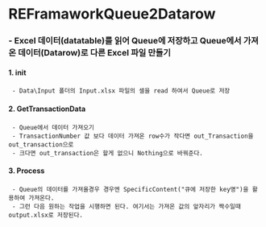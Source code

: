 # REFramaworkQueue2Datarow


### - Excel 데이터(datatable)를 읽어 Queue에 저장하고 Queue에서 가져온 데이터(Datarow)로 다른 Excel 파일 만들기


#### 1. init
```
 - Data\Input 폴더의 Input.xlsx 파일의 셀을 read 하여서 Queue로 저장
```

#### 2. GetTransactionData
```
 - Queue에서 데이터 가져오기
 - TransactionNumber 값 보다 데이터 가져온 row수가 작다면 out_Transaction을 out_transaction으로
 - 크다면 out_transaction은 할게 없으니 Nothing으로 바꿔준다.
```

#### 3. Process
```
 - Queue의 데이터를 가져올경우 경우엔 SpecificContent("큐에 저장한 key명")을 활용하여 가져온다.
 - 그런 다음 원하는 작업을 시행하면 된다. 여기서는 가져온 값의 앞자리가 짝수일때 output.xlsx로 저장된다.
```
 
